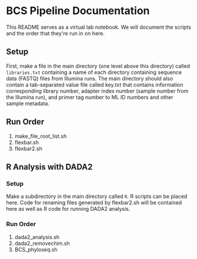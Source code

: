 # BCS Pipeline Documentation

This README serves as a virtual lab notebook. We will document the scripts and the order that they're run in on here.

## Setup
First, make a file in the main directory (one level above this directory) called `libraries.txt` containing a name of each directory containing sequence data (FASTQ) files from Illumina runs.
The main directory should also contain a tab-separated value file called key.txt that contains information corresponding library number, adapter index number (sample number from the Illumina run), and primer tag number to ML ID numbers and other sample metadata.

## Run Order
1. make\_file\_root\_list.sh
2. flexbar.sh
3. flexbar2.sh

## R Analysis with DADA2
### Setup
Make a subdirectory in the main directory called `R`.
R scripts can be placed here. Code for renaming files generated by flexbar2.sh will be contained here as well as R code for running DADA2 analysis.

### Run Order
1. dada2\_analysis.sh
2. dada2\_removechim.sh
3. BCS\_phyloseq.sh
